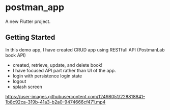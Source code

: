 # postman_app

A new Flutter project.

## Getting Started

In this demo app, I have created CRUD app using RESTfull API (PostmanLab book API)
- created, retrieve, update, and delete book! 
- I have focused API part rather than UI of the app.
- login with persistence login state
- logout
- splash screen






https://user-images.githubusercontent.com/12498051/228818841-1b8c92ca-319b-41a3-b2a0-9474666cf471.mp4

